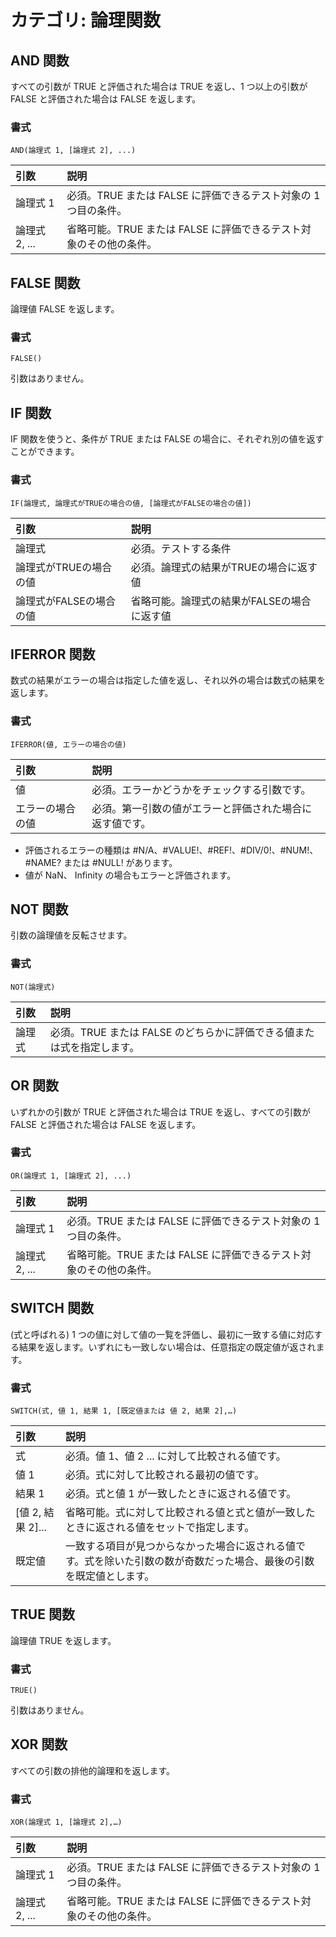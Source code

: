 # カテゴリ: 論理関数

## AND 関数

すべての引数が TRUE と評価された場合は TRUE を返し、1 つ以上の引数が FALSE と評価された場合は FALSE を返します。

### 書式

    AND(論理式 1, [論理式 2], ...)

| 引数       | 説明         |
|:-----------|:------------|
|論理式 1     | 必須。TRUE または FALSE に評価できるテスト対象の 1 つ目の条件。|
|論理式 2, ...| 省略可能。TRUE または FALSE に評価できるテスト対象のその他の条件。|

## FALSE 関数

論理値 FALSE を返します。

### 書式

    FALSE()

引数はありません。

## IF 関数

IF 関数を使うと、条件が TRUE または FALSE の場合に、それぞれ別の値を返すことができます。

### 書式

    IF(論理式, 論理式がTRUEの場合の値, [論理式がFALSEの場合の値])

| 引数                | 説明         |
|:-------------------|:------------|
|論理式               |必須。テストする条件|
|論理式がTRUEの場合の値|必須。論理式の結果がTRUEの場合に返す値|
|論理式がFALSEの場合の値|省略可能。論理式の結果がFALSEの場合に返す値|

## IFERROR 関数

数式の結果がエラーの場合は指定した値を返し、それ以外の場合は数式の結果を返します。

### 書式

    IFERROR(値, エラーの場合の値)

| 引数                | 説明         |
|:-------------------|:------------|
|値                  |必須。エラーかどうかをチェックする引数です。|
|エラーの場合の値      |必須。第一引数の値がエラーと評価された場合に返す値です。|

* 評価されるエラーの種類は #N/A、#VALUE!、#REF!、#DIV/0!、#NUM!、#NAME? または #NULL! があります。
* 値が NaN、 Infinity の場合もエラーと評価されます。

## NOT 関数

引数の論理値を反転させます。

### 書式

    NOT(論理式)

| 引数       | 説明         |
|:-----------|:------------|
|論理式     | 必須。TRUE または FALSE のどちらかに評価できる値または式を指定します。|

## OR 関数

いずれかの引数が TRUE と評価された場合は TRUE を返し、すべての引数が FALSE と評価された場合は FALSE を返します。

### 書式

    OR(論理式 1, [論理式 2], ...)

 引数       | 説明         |
|:-----------|:------------|
|論理式 1     | 必須。TRUE または FALSE に評価できるテスト対象の 1 つ目の条件。|
|論理式 2, ...| 省略可能。TRUE または FALSE に評価できるテスト対象のその他の条件。|

## SWITCH 関数

(式と呼ばれる) 1 つの値に対して値の一覧を評価し、最初に一致する値に対応する結果を返します。いずれにも一致しない場合は、任意指定の既定値が返されます。

### 書式

    SWITCH(式, 値 1, 結果 1, [既定値または 値 2, 結果 2],…)

 引数       | 説明         |
|:-----------|:------------|
|式          | 必須。値 1、値 2 ... に対して比較される値です。|
|値 1        | 必須。式に対して比較される最初の値です。|
|結果 1      | 必須。式と値 1 が一致したときに返される値です。|
|[値 2, 結果 2]... | 省略可能。式に対して比較される値と式と値が一致したときに返される値をセットで指定します。|
|既定値      |一致する項目が見つからなかった場合に返される値です。式を除いた引数の数が奇数だった場合、最後の引数を既定値とします。|

## TRUE 関数

論理値 TRUE を返します。 

### 書式

    TRUE()

引数はありません。

## XOR 関数

すべての引数の排他的論理和を返します。

### 書式

    XOR(論理式 1, [論理式 2],…)

 引数       | 説明         |
|:-----------|:------------|
|論理式 1     | 必須。TRUE または FALSE に評価できるテスト対象の 1 つ目の条件。|
|論理式 2, ...| 省略可能。TRUE または FALSE に評価できるテスト対象のその他の条件。|

